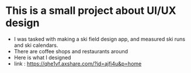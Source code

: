 # This is a small project about UI/UX design

- I was tasked with making a ski field design app, and measured ski runs and ski calendars.
- There are coffee shops and restaurants around
- Here is what I designed
- link : https://qhe1vf.axshare.com/?id=ajfi4u&p=home

